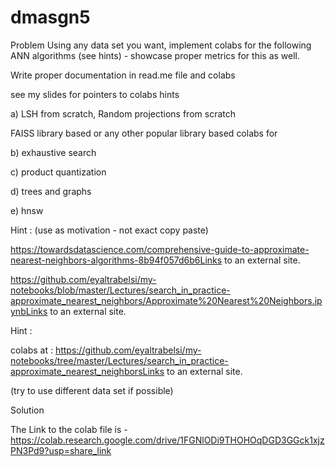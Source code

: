 # dmasgn5

Problem Using any data set you want, implement colabs for the following ANN algorithms (see hints) - showcase proper metrics for this as well.

Write proper documentation in read.me file and colabs

see my slides for pointers to colabs hints

a) LSH from scratch, Random projections from scratch

FAISS library based or any other popular library based colabs for

b) exhaustive search

c) product quantization

d) trees and graphs

e) hnsw

Hint : (use as motivation - not exact copy paste)

https://towardsdatascience.com/comprehensive-guide-to-approximate-nearest-neighbors-algorithms-8b94f057d6b6Links to an external site.

https://github.com/eyaltrabelsi/my-notebooks/blob/master/Lectures/search_in_practice-approximate_nearest_neighbors/Approximate%20Nearest%20Neighbors.ipynbLinks to an external site.

Hint :

colabs at : https://github.com/eyaltrabelsi/my-notebooks/tree/master/Lectures/search_in_practice-approximate_nearest_neighborsLinks to an external site.

(try to use different data set if possible)

Solution

The Link to the colab file is -https://colab.research.google.com/drive/1FGNlODi9THOHOqDGD3GGck1xjzPN3Pd9?usp=share_link
